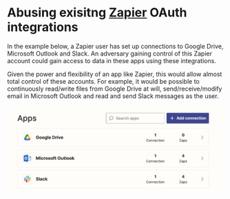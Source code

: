 # Abusing exisitng [Zapier](https://zapier.com) OAuth integrations

In the example below, a Zapier user has set up connections to Google Drive, Microsoft Outlook and Slack. An adversary gaining control of this Zapier account could gain access to data in these apps using these integrations.

Given the power and flexibility of an app like Zapier, this would allow almost total control of these accounts. For example, it would be possible to continuously read/write files from Google Drive at will, send/receive/modify email in Microsoft Outlook and read and send Slack messages as the user.

![Zapier integrations](zapier_integrations.png)
